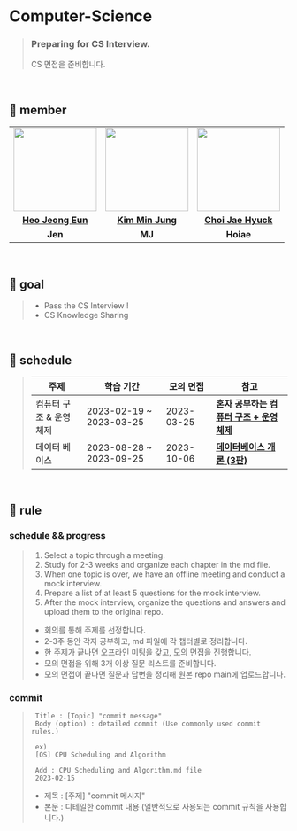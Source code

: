 # Computer-Science

> ### Preparing for CS Interview.
> CS 면접을 준비합니다. 

<br>

## 👋 member 
<table>
  <tr>
    <td align="center"><a href="https://github.com/Heo-Jeong-Eun"><img src="https://avatars.githubusercontent.com/Heo-Jeong-Eun" width="150px;" alt="">
    <td align="center"><a href="https://github.com/pushedrumex"><img src="https://avatars.githubusercontent.com/pushedrumex" width="150px;" alt="">
    <td align="center"><a href="https://github.com/hoiae"><img src="https://avatars.githubusercontent.com/hoiae" width="150px;" alt="">
    </td>
  </tr>
  <tr>
    <td align="center"><a href="https://github.com/Heo-Jeong-Eun"><b>Heo Jeong Eun</b></td>
    <td align="center"><a href="https://github.com/pushedrumex"><b>Kim Min Jung</b></td>
    <td align="center"><a href="https://github.com/hoiae"><b>Choi Jae Hyuck</b></td>
  </tr>
   <tr>
    <td align="center"><strong>Jen</strong></td>
    <td align="center"><strong>MJ</strong></td>
    <td align="center"><strong>Hoiae</strong></td>
  </tr>
</table>

<br>

## 🚀 goal
>  - Pass the CS Interview ! 
>  - CS Knowledge Sharing

<br>

## 📆 schedule
>|          주제          |      학습 기간     |      모의 면접     |      참고     |
>| --------------------- | ---------------- | ---------------- |---------------- |
>|컴퓨터 구조 & 운영체제|2023-02-19 ~ 2023-03-25|2023-03-25|<a href ='https://www.google.co.kr/books/edition/%ED%98%BC%EC%9E%90_%EA%B3%B5%EB%B6%80%ED%95%98%EB%8A%94_%EC%BB%B4%ED%93%A8%ED%84%B0_%EA%B5%AC%EC%A1%B0+%EC%9A%B4/OXmAEAAAQBAJ?hl=ko&gbpv=1&dq=%ED%98%BC%EC%9E%90+%EA%B3%B5%EB%B6%80%ED%95%98%EB%8A%94+%EC%BB%B4%ED%93%A8%ED%84%B0+%EA%B5%AC%EC%A1%B0+%EC%9A%B4%EC%98%81%EC%B2%B4%EC%A0%9C&printsec=frontcover'>**혼자 공부하는 컴퓨터 구조 + 운영체제**</a>|
>|데이터 베이스|2023-08-28 ~ 2023-09-25|2023-10-06|<a href = 'https://www.google.co.kr/books/edition/%EB%8D%B0%EC%9D%B4%ED%84%B0%EB%B2%A0%EC%9D%B4%EC%8A%A4_%EA%B0%9C%EB%A1%A0_3%ED%8C%90/jTJaEAAAQBAJ?hl=ko&gbpv=0'>**데이터베이스 개론 (3판)**</a>|

<br>

## 🫡 rule

### schedule && progress
>  1. Select a topic through a meeting.
>  2. Study for 2-3 weeks and organize each chapter in the md file.
>  3. When one topic is over, we have an offline meeting and conduct a mock interview.
>  4. Prepare a list of at least 5 questions for the mock interview.
>  5. After the mock interview, organize the questions and answers and upload them to the original repo. 
>  
>  - 회의를 통해 주제를 선정합니다. <br>
>  - 2-3주 동안 각자 공부하고, md 파일에 각 챕터별로 정리합니다. <br>
>  - 한 주제가 끝나면 오프라인 미팅을 갖고, 모의 면접을 진행합니다. <br>
>  - 모의 면접을 위해 3개 이상 질문 리스트를 준비합니다. <br>
>  - 모의 면접이 끝나면 질문과 답변을 정리해 원본 repo main에 업로드합니다. 
  
### commit 
> ```shell
>  Title : [Topic] "commit message" 
>  Body (option) : detailed commit (Use commonly used commit rules.)
>
>  ex) 
>  [OS] CPU Scheduling and Algorithm
>  
>  Add : CPU Scheduling and Algorithm.md file 
>  2023-02-15 
>  ```
>  
>  - 제목 : [주제] "commit 메시지" <br>
>  - 본문 : 디테일한 commit 내용 (일반적으로 사용되는 commit 규칙을 사용합니다.)
